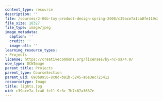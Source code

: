 ```yaml
---
content_type: resource
description: ''
file: /courses/2-00b-toy-product-design-spring-2008/c39ace7a1ca0fe119c3c7b7c87a3667e_lights.jpg
file_size: 18327
file_type: image/jpeg
image_metadata:
  caption: ''
  credit: ''
  image-alt: ''
learning_resource_types:
- Projects
license: https://creativecommons.org/licenses/by-nc-sa/4.0/
ocw_type: OCWImage
parent_title: Projects
parent_type: CourseSection
parent_uid: 690b9956-8c8d-b91b-5245-a6e3ec725412
resourcetype: Image
title: lights.jpg
uid: c39ace7a-1ca0-fe11-9c3c-7b7c87a3667e
---
```

